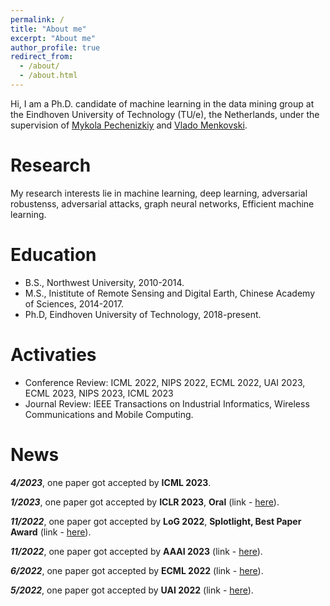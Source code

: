 ```yaml
---
permalink: /
title: "About me"
excerpt: "About me"
author_profile: true
redirect_from: 
  - /about/
  - /about.html
---
```



Hi, I am a Ph.D. candidate of machine learning in the data mining group at the Eindhoven University of Technology (TU/e), the
Netherlands, under the supervision of [Mykola Pechenizkiy](https://www.win.tue.nl/~mpechen/) and [Vlado Menkovski](https://www.tue.nl/en/research/researchers/vlado-menkovski/). 

# Research
My research interests lie in machine learning, deep learning, adversarial robustenss, adversarial attacks, graph neural networks, Efficient machine learning.

Education
======
* B.S., Northwest University, 2010-2014.
* M.S., Inistitute of Remote Sensing and Digital Earth, Chinese Academy of Sciences, 2014-2017.
* Ph.D, Eindhoven University of Technology, 2018-present.

Activaties
======
* Conference Review: ICML 2022, NIPS 2022, ECML 2022, UAI 2023, ECML 2023, NIPS 2023, ICML 2023
* Journal Review: IEEE Transactions on Industrial Informatics, Wireless Communications and Mobile Computing.

News
======
***4/2023***, one paper got accepted by **ICML 2023**. 

***1/2023***, one paper got accepted by **ICLR 2023**, **Oral**  (link - [here]([https://openreview.net/forum?id=J6F3lLg4Kdp](https://openreview.net/forum?id=J6F3lLg4Kdp))). 

***11/2022***, one paper got accepted by **LoG 2022**, **Splotlight, Best Paper Award**  (link - [here]([https://arxiv.org/abs/2208.10842](https://openreview.net/forum?id=dF6aEW3_62O))). 

***11/2022***, one paper got accepted by **AAAI 2023** (link - [here](https://arxiv.org/abs/2208.10842)). 

***6/2022***, one paper got accepted by **ECML 2022** (link - [here](https://arxiv.org/abs/2104.07917)).

***5/2022***, one paper got accepted by **UAI 2022** (link - [here](https://openreview.net/forum?id=HeZlJPLoqgq)).
